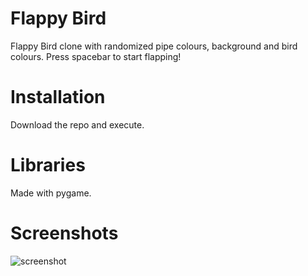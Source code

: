 # Flappy Bird
Flappy Bird clone with randomized pipe colours, background and bird colours. Press spacebar to start flapping!

# Installation
Download the repo and execute.

# Libraries
Made with pygame.

# Screenshots
![screenshot](https://github.com/zampoan/Flappy-Bird/assets/49183569/c56987b3-9101-44e6-ac3a-a2a662b0a409)

